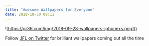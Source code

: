 ```yaml
---
title: "Awesome Wallpapers for Everyone"
date: 2018-10-30 08:11
---
```

![https://gr36.com/img/2018-09-28-wallpapers-iphonexs.png]()

Follow [JFL on Twitter](https://twitter.com/wallsbyjfl) for brilliant wallpapers coming out all the time